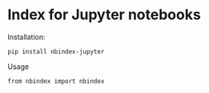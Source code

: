 # Index for Jupyter notebooks

Installation:

    pip install nbindex-jupyter

Usage

    from nbindex import nbindex


